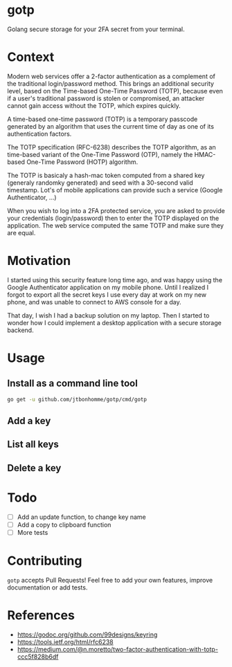 # gotp

Golang secure storage for your 2FA secret from your terminal.

# Context

Modern web services offer a 2-factor authentication as a complement of the traditional login/password method. This brings an additional security level, based on the Time-based One-Time Password (TOTP), because even if a user's traditional password is stolen or compromised, an attacker cannot gain access without the TOTP, which expires quickly.

A time-based one-time password (TOTP) is a temporary passcode generated by an algorithm that uses the current time of day as one of its authentication factors.

The TOTP specification (RFC-6238) describes the TOTP algorithm, as an time-based variant of the One-Time Password (OTP), namely the HMAC-based One-Time Password (HOTP)  algorithm.

The TOTP is basicaly a hash-mac token computed from a shared key (generaly randomky generated) and seed with a 30-second valid timestamp. Lot's of mobile applications can provide such a service (Google Authenticator, ...)

When you wish to log into a 2FA protected service, you are asked to provide your credentials (login/password) then to enter the TOTP displayed on the application.
The web service computed the same TOTP and make sure they are equal.

# Motivation

I started using this security feature long time ago, and was happy using the Google Authenticator application on my mobile phone. Until I realized I forgot to export all the secret keys I use every day at work on my new phone, and was unable to connect to AWS console for a day.

That day, I wish I had a backup solution on my laptop. Then I started to wonder how I could implement a desktop application with a secure storage backend.

# Usage

## Install as a command line tool

```sh
go get -u github.com/jtbonhomme/gotp/cmd/gotp
```

## Add a key

## List all keys

## Delete a key

# Todo

- [ ] Add an update function, to change key name
- [ ] Add a copy to clipboard function
- [ ] More tests

# Contributing

`gotp` accepts Pull Requests! Feel free to add your own features, improve documentation or add tests.

# References

* https://godoc.org/github.com/99designs/keyring
* https://tools.ietf.org/html/rfc6238
* https://medium.com/@n.moretto/two-factor-authentication-with-totp-ccc5f828b6df
